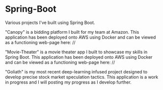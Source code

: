 # Spring-Boot

Various projects I've built using Spring Boot.

"Canopy" is a bidding platform I built for my team at Amazon.
This application has been deployed onto AWS using Docker and can be viewed as a functioning web-page here:
//

"Movie-Theater" is a movie theater app I built to showcase my skills in Spring Boot.
This application has been deployed onto AWS using Docker and can be viewed as a functioning web-page here:
//

"Goliath" is my most recent deep-learning infused project designed to develop precise stock market speculation tactics.
This application is a work in progress and I will posting my progress as I develop further.
